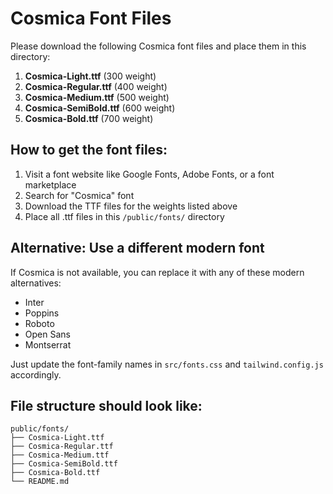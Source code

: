 # Cosmica Font Files

Please download the following Cosmica font files and place them in this directory:

1. **Cosmica-Light.ttf** (300 weight)
2. **Cosmica-Regular.ttf** (400 weight) 
3. **Cosmica-Medium.ttf** (500 weight)
4. **Cosmica-SemiBold.ttf** (600 weight)
5. **Cosmica-Bold.ttf** (700 weight)

## How to get the font files:

1. Visit a font website like Google Fonts, Adobe Fonts, or a font marketplace
2. Search for "Cosmica" font
3. Download the TTF files for the weights listed above
4. Place all .ttf files in this `/public/fonts/` directory

## Alternative: Use a different modern font

If Cosmica is not available, you can replace it with any of these modern alternatives:
- Inter
- Poppins
- Roboto
- Open Sans
- Montserrat

Just update the font-family names in `src/fonts.css` and `tailwind.config.js` accordingly.

## File structure should look like:
```
public/fonts/
├── Cosmica-Light.ttf
├── Cosmica-Regular.ttf
├── Cosmica-Medium.ttf
├── Cosmica-SemiBold.ttf
├── Cosmica-Bold.ttf
└── README.md
``` 